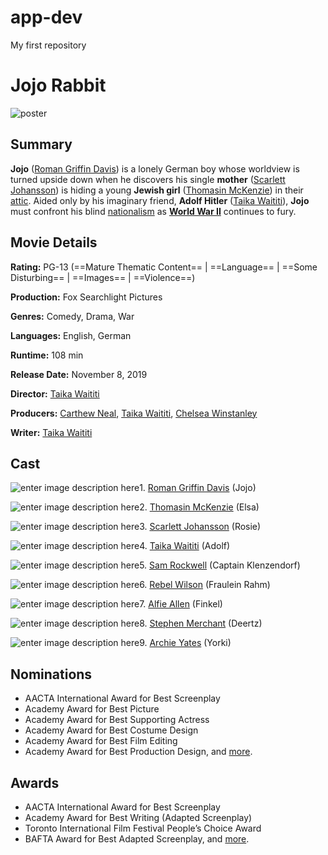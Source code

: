 # app-dev
My first repository

# Jojo Rabbit
![poster](https://m.media-amazon.com/images/M/MV5BNDYwYzg1YzctMWI1Mi00MmQwLWFhNWYtZTk5MTdmNGRkY2E5XkEyXkFqcGdeQXVyMTA4NjE0NjEy._V1_FMjpg_UX1000_.jpg)

## Summary
**Jojo** ([Roman Griffin Davis](https://www.imdb.com/name/nm9877392/?ref_=tt_ov_st)) is a lonely German boy whose worldview is turned upside down when he discovers his single **mother** ([Scarlett Johansson](https://www.imdb.com/name/nm0424060/?ref_=tt_ov_st)) is hiding a young **Jewish girl** ([Thomasin McKenzie](https://www.imdb.com/name/nm5057169/?ref_=tt_ov_st)) in their [attic](https://www.britannica.com/technology/attic). Aided only by his imaginary friend, **Adolf Hitler** ([Taika Waititi](https://www.imdb.com/name/nm0169806/?ref_=tt_ov_wr)), **Jojo** must confront his blind [nationalism](https://www.britannica.com/topic/nationalism) as **[World War II](https://www.britannica.com/event/World-War-II)** continues to fury.

## Movie Details
**Rating:** PG-13 (==Mature Thematic Content== | ==Language== | ==Some Disturbing== | ==Images== | ==Violence==)

**Production:** Fox Searchlight Pictures

**Genres:** Comedy, Drama, War

**Languages:** English, German

**Runtime:** 108 min

**Release Date:** November 8, 2019

**Director:** [Taika Waititi](https://www.imdb.com/name/nm0169806/?ref_=tt_cl_t_4)

**Producers:** [Carthew Neal](https://www.imdb.com/name/nm2868859/?ref_=nv_sr_srsg_0), [Taika Waititi](https://www.imdb.com/name/nm0169806/?ref_=tt_cl_t_4), [Chelsea Winstanley](https://www.imdb.com/name/nm4438615/?ref_=nv_sr_srsg_0)

**Writer:** [Taika Waititi](https://www.imdb.com/name/nm0169806/?ref_=tt_cl_t_4)

## Cast
![enter image description here](https://resizing.flixster.com/_tMu4eGufbg3rCxgA29pRYHn3oc=/100x120/v2/https://flxt.tmsimg.com/assets/1250985_v9_ba.jpg)1. [Roman Griffin Davis](https://www.imdb.com/name/nm9877392/?ref_=tt_cl_t_1) (Jojo)

![enter image description here](https://resizing.flixster.com/eNKEwx6eTQLTaS3DqR4as3il-V4=/100x120/v2/https://flxt.tmsimg.com/assets/855430_v9_bb.jpg)2. [Thomasin McKenzie](https://www.imdb.com/name/nm5057169/?ref_=tt_cl_t_2) (Elsa)

![enter image description here](https://resizing.flixster.com/gnUQ3t8G4UijIC2_dvLn_sFSc4M=/100x120/v2/https://resizing.flixster.com/KLxcE36ZNENLC_23WoChmpOkvMA=/ems.ZW1zLXByZC1hc3NldHMvY2VsZWJyaXRpZXMvMzkzZTdmN2UtNDlhYi00NzllLWJlOTktZDVkYWU2ZWFmYzgwLmpwZw==)3. [Scarlett Johansson](https://www.imdb.com/name/nm0424060/?ref_=tt_cl_t_3) (Rosie)

![enter image description here](https://resizing.flixster.com/6fwshWsufwyI_EriJfV8YR_vTaA=/100x120/v2/https://flxt.tmsimg.com/assets/590955_v9_bc.jpg)4. [Taika Waititi](https://www.imdb.com/name/nm0169806/?ref_=tt_cl_t_4) (Adolf)

![enter image description here](https://resizing.flixster.com/1MLz83bXMsvSt5uqldiWf7Ea0ls=/100x120/v2/https://flxt.tmsimg.com/assets/57663_v9_bc.jpg)5. [Sam Rockwell](https://www.imdb.com/name/nm0005377/?ref_=tt_cl_t_5) (Captain Klenzendorf)

![enter image description here](https://resizing.flixster.com/U9DMUmVIUvK5g_CGzemav2CVavs=/100x120/v2/https://flxt.tmsimg.com/assets/594058_v9_bd.jpg)6. [Rebel Wilson](https://www.imdb.com/name/nm2313103/?ref_=tt_cl_t_6) (Fraulein Rahm)

![enter image description here](https://resizing.flixster.com/UmVHAGI39geMSCXZxA-x0iudlPE=/100x120/v2/https://flxt.tmsimg.com/assets/508366_v9_bb.jpg)7. [Alfie Allen](https://www.imdb.com/name/nm0654295/?ref_=tt_cl_t_7) (Finkel)

![enter image description here](https://resizing.flixster.com/wc-g9MW8gapb2if3RM859cIpv74=/100x120/v2/https://flxt.tmsimg.com/assets/323220_v9_bc.jpg)8. [Stephen Merchant](https://www.imdb.com/name/nm0580351/?ref_=tt_cl_t_8) (Deertz)

![enter image description here](https://resizing.flixster.com/F0Y0AmMLB4e39_F4FnnijqQ9cvo=/100x120/v2/https://flxt.tmsimg.com/assets/1282338_v9_ba.jpg)9. [Archie Yates](https://www.imdb.com/name/nm9987228/?ref_=tt_cl_t_9) (Yorki)

## Nominations

 - AACTA International Award for Best Screenplay
 - Academy Award for Best Picture
 - Academy Award for Best Supporting Actress
 - Academy Award for Best Costume Design
 - Academy Award for Best Film Editing
 - Academy Award for Best Production Design, and [more](https://www.imdb.com/title/tt2584384/awards/).

## Awards

 - AACTA International Award for Best Screenplay
 - Academy Award for Best Writing (Adapted Screenplay)
 - Toronto International Film Festival People’s Choice Award
 - BAFTA Award for Best Adapted Screenplay, and [more](https://www.imdb.com/title/tt2584384/awards/).
